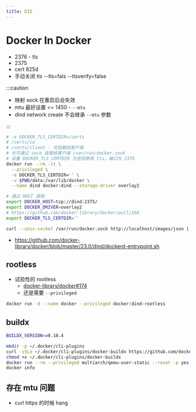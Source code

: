 ```yaml
---
title: DID
---
```


# Docker In Docker

- 2376 - tls
- 2375
- cert 825d
- 手动关闭 tls --tls=fals --tlsverify=false

:::caution

- 映射 sock 在重启后会失效
- mtu 最好设置 <= 1450 - `--mtu`
- dind network create 不会继承 `--mtu` 参数

:::

```bash
# -e DOCKER_TLS_CERTDIR=/certs
# /certs/ca
# /certs/client - 可挂载给客户端
# 也可通过 sock 挂载给客户端 /var/run/docker.sock
# 设置 DOCKER_TLS_CERTDIR 为空则禁用 tls，端口为 2375
docker run --rm -it \
  --privileged \
  -e DOCKER_TLS_CERTDIR='' \
  -v $PWD/data:/var/lib/docker \
  --name dind docker:dind --storage-driver overlay2

# 通过 HOST 调用
export DOCKER_HOST=tcp://dind:2375/
export DOCKER_DRIVER=overlay2
# https://github.com/docker-library/docker/pull/166
export DOCKER_TLS_CERTDIR=''

curl --unix-socket /var/run/docker.sock http://localhost/images/json | jq
```

- https://github.com/docker-library/docker/blob/master/23.0/dind/dockerd-entrypoint.sh

## rootless

- 试验性的 rootless
  - [docker-library/docker#174](https://github.com/docker-library/docker/pull/174)
  - 还是需要 `--privileged`

```bash
docker run -d --name docker --privileged docker:dind-rootless
```

## buildx

```bash
BUILDX_VERSION=v0.10.4

mkdir -p ~/.docker/cli-plugins
curl -sSLo ~/.docker/cli-plugins/docker-buildx https://github.com/docker/buildx/releases/download/$BUILDX_VERSION/buildx-$BUILDX_VERSION.linux-amd64
chmod +x ~/.docker/cli-plugins/docker-buildx
docker run --rm --privileged multiarch/qemu-user-static --reset -p yes
docker info
```

## 存在 mtu 问题

- curl https 的时候 hang

